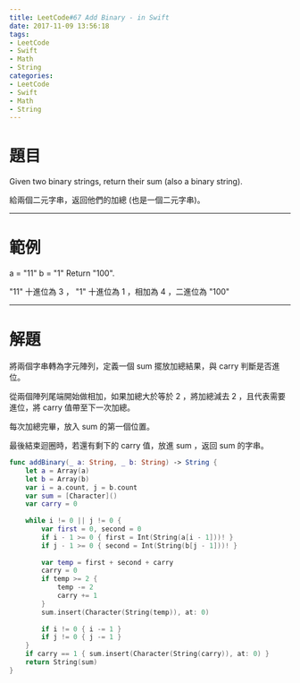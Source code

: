 ```yaml
---
title: LeetCode#67 Add Binary - in Swift
date: 2017-11-09 13:56:18
tags:
- LeetCode
- Swift
- Math
- String
categories:
- LeetCode
- Swift
- Math
- String
---
```


# 題目

Given two binary strings, return their sum (also a binary string).

給兩個二元字串，返回他們的加總 (也是一個二元字串)。

---

# 範例

a = "11"
b = "1"
Return "100".

"11" 十進位為 3 ， "1" 十進位為 1 ，相加為 4 ，二進位為 "100"

---

# 解題

將兩個字串轉為字元陣列，定義一個 sum 擺放加總結果，與 carry 判斷是否進位。

從兩個陣列尾端開始做相加，如果加總大於等於 2 ，將加總減去 2 ，且代表需要進位，將 carry 值帶至下一次加總。

每次加總完畢，放入 sum 的第一個位置。

最後結束迴圈時，若還有剩下的 carry 值，放進 sum ，返回 sum 的字串。

``` swift
func addBinary(_ a: String, _ b: String) -> String {
    let a = Array(a)
    let b = Array(b)
    var i = a.count, j = b.count
    var sum = [Character]()
    var carry = 0
    
    while i != 0 || j != 0 {
        var first = 0, second = 0
        if i - 1 >= 0 { first = Int(String(a[i - 1]))! }
        if j - 1 >= 0 { second = Int(String(b[j - 1]))! }
        
        var temp = first + second + carry
        carry = 0
        if temp >= 2 {
            temp -= 2
            carry += 1
        }
        sum.insert(Character(String(temp)), at: 0)
        
        if i != 0 { i -= 1 }
        if j != 0 { j -= 1 }
    }
    if carry == 1 { sum.insert(Character(String(carry)), at: 0) }
    return String(sum)
}
```